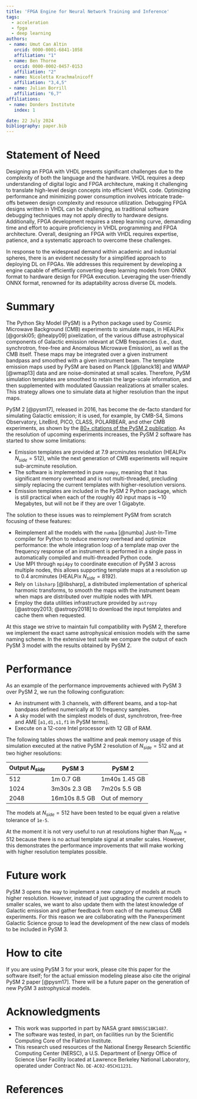 ```yaml
---
title: 'FPGA Engine for Neural Network Training and Inference'
tags:
  - acceleration
  - fpga
  - deep learning
authors:
 - name: Umut Can Altin
   orcid: 0000-0001-6841-1058
   affiliation: "1"
 - name: Ben Thorne
   orcid: 0000-0002-0457-0153
   affiliation: "2"
 - name: Nicoletta Krachmalnicoff
   affiliation: "3,4,5"
 - name: Julian Borrill
   affiliation: "6,7"
affiliations:
 - name: Donders Institute
   index: 1

date: 22 July 2024
bibliography: paper.bib
---
```


# Statement of Need

Designing an FPGA with VHDL presents significant challenges due to the complexity of both the language and the hardware. VHDL requires a deep understanding of digital logic and FPGA architecture, making it challenging to translate high-level design concepts into efficient VHDL code. Optimizing performance and minimizing power consumption involves intricate trade-offs between design complexity and resource utilization. Debugging FPGA designs written in VHDL can be challenging, as traditional software debugging techniques may not apply directly to hardware designs. Additionally, FPGA development requires a steep learning curve, demanding time and effort to acquire proficiency in VHDL programming and FPGA architecture. Overall, designing an FPGA with VHDL requires expertise, patience, and a systematic approach to overcome these challenges.

In response to the widespread demand within academic and industrial spheres, there is an evident necessity for a simplified approach to deploying DL on FPGAs. We addresses this requirement by developing a engine capable of efficiently converting deep learning models from ONNX format to hardware design for FPGA execution. Leveraging the user-friendly ONNX format, renowned for its adaptability across diverse DL models.


# Summary

The Python Sky Model (PySM) is a Python package used by Cosmic Microwave Background (CMB) experiments to simulate maps, in HEALPix [@gorski05; @healpy09] pixelization, of the various diffuse astrophysical components of Galactic emission relevant at CMB frequencies (i.e., dust, synchrotron, free-free and Anomalous Microwave Emission), as well as the CMB itself. These maps may be integrated over a given instrument bandpass and smoothed with a given instrument beam.
The template emission maps used by PySM are based on Planck [@planck18] and WMAP [@wmap13] data and are noise-dominated at small scales. Therefore, PySM simulation templates are smoothed to retain the large-scale information, and then supplemented with modulated Gaussian realizations at smaller scales. This strategy allows one to simulate data at higher resolution than the input maps.

PySM 2 [@pysm17], released in 2016, has become the de-facto standard for simulating Galactic emission; it is used, for example, by CMB-S4, Simons Observatory, LiteBird, PICO, CLASS, POLARBEAR, and other CMB experiments, as shown by the [80+ citations of the PySM 2 publication](https://scholar.google.com/scholar?start=0&hl=en&as_sdt=2005&sciodt=0,5&cites=16628417670342266167&scipsc=).
As the resolution of upcoming experiments increases, the PySM 2 software has started to show some limitations:

* Emission templates are provided at 7.9 arcminutes resolution (HEALPix $N_{side}=512$), while the next generation of CMB experiments will require sub-arcminute resolution.
* The software is implemented in pure `numpy`, meaning that it has significant memory overhead and is not multi-threaded, precluding simply replacing the current templates with higher-resolution versions.
* Emission templates are included in the PySM 2 Python package, which is still practical when each of the roughly 40 input maps is ~10 Megabytes, but will not be if they are over 1 Gigabyte.

The solution to these issues was to reimplement PySM from scratch focusing of these features:

* Reimplement all the models with the `numba` [@numba] Just-In-Time compiler for Python to reduce memory overhead and optimize performance: the whole integration loop of a template map over the frequency response of an instrument is performed in a single pass in automatically compiled and multi-threaded Python code.
* Use MPI through `mpi4py` to coordinate execution of PySM 3 across multiple nodes, this allows supporting template maps at a resolution up to 0.4 arcminutes (HEALPix $N_{side}=8192$).
* Rely on `libsharp` [@libsharp], a distributed implementation of spherical harmonic transforms, to smooth the maps with the instrument beam when maps are distributed over multiple nodes with MPI.
* Employ the data utilities infrastructure provided by `astropy` [@astropy2013; @astropy2018] to download the input templates and cache them when requested.

At this stage we strive to maintain full compatibility with PySM 2, therefore we implement the exact same astrophysical emission models with the same naming scheme. In the extensive test suite we compare the output of each PySM 3 model with the results obtained by PySM 2.

# Performance

As an example of the performance improvements achieved with PySM 3 over PySM 2, we run the following configuration:

* An instrument with 3 channels, with different beams, and a top-hat bandpass defined numerically at 10 frequency samples.
* A sky model with the simplest models of dust, synchrotron, free-free and AME [`a1,d1,s1,f1` in PySM terms].
* Execute on a 12-core Intel processor with 12 GB of RAM.

The following tables shows the walltime and peak memory usage of this simulation executed at the native PySM 2 resolution of $N_{side}=512$ and at two higher resolutions:

| Output $N_{side}$ | PySM 3        | PySM 2        |
|-------------------|---------------|---------------|
| 512               | 1m 0.7 GB     | 1m40s 1.45 GB |
| 1024              | 3m30s 2.3 GB  | 7m20s 5.5 GB  |
| 2048              | 16m10s 8.5 GB | Out of memory |

The models at $N_{side}=512$ have been tested to be equal given a relative tolerance of `1e-5`.

At the moment it is not very useful to run at resolutions higher than $N_{side}=512$ because there is no actual template signal at smaller scales. However, this demonstrates the performance improvements that will make working with higher resolution templates possible.

# Future work

PySM 3 opens the way to implement a new category of models at much higher resolution. However, instead of just upgrading the current models to smaller scales, we want to also update them with the latest knowledge of Galactic emission and gather feedback from each of the numerous CMB experiments. For this reason we are collaborating with the Panexperiment Galactic Science group to lead the development of the new class of models to be included in PySM 3.

# How to cite

If you are using PySM 3 for your work, please cite this paper for the software itself; for the actual emission modeling please also cite the original PySM 2 paper [@pysm17]. There will be a future paper on the generation of new PySM 3 astrophysical models.

# Acknowledgments

* This work was supported in part by NASA grant `80NSSC18K1487`.
* The software was tested, in part, on facilities run by the Scientific Computing Core of the Flatiron Institute.
* This research used resources of the National Energy Research Scientific Computing Center (NERSC), a U.S. Department of Energy Office of Science User Facility located at Lawrence Berkeley National Laboratory, operated under Contract No. `DE-AC02-05CH11231`.

# References

